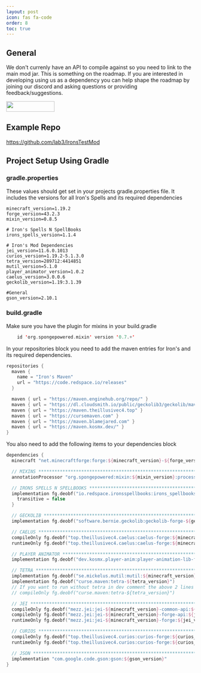 ```yaml
---
layout: post
icon: fas fa-code
order: 8
toc: true
---
```


## General
We don't currenly have an API to compile against so you need to link to the main mod jar. This is something on the roadmap. If you are interested in developing using us as a dependency you can help shape the roadmap by joining our discord and asking questions or providing feedback/suggestions.   

<a href="https://discord.gg/TRzEdrndM2"><img src="https://img.shields.io/discord/1104430139275743293.svg?label=&amp;logo=discord&amp;logoColor=ffffff&amp;color=7389D8&amp;labelColor=6A7EC2&amp;style=for-the-badge" alt="" width="129" height="28" /></a>

## Example Repo
https://github.com/lab3/IronsTestMod

## Project Setup Using Gradle
### gradle.properties

These values should get set in your projects gradle.properties file.  It includes the versions for all Iron's Spells and its required dependencies

```shell
minecraft_version=1.19.2
forge_version=43.2.3
mixin_version=0.8.5

# Iron's Spells N SpellBooks
irons_spells_version=1.1.4

# Iron's Mod Dependencies
jei_version=11.6.0.1013
curios_version=1.19.2-5.1.3.0
tetra_version=289712:4414851
mutil_version=5.1.0
player_animator_version=1.0.2
caelus_version=3.0.0.6
geckolib_version=1.19:3.1.39

#General
gson_version=2.10.1
```

### build.gradle

Make sure you have the plugin for mixins in your build.gradle

```kotlin
    id 'org.spongepowered.mixin' version '0.7.+'
```


In your repositories block you need to add the maven entries for Iron's and its required dependencies.

```kotlin
repositories {
  maven {
    name = "Iron's Maven"
    url = "https://code.redspace.io/releases"
  }

  maven { url = "https://maven.enginehub.org/repo/" }
  maven { url = "https://dl.cloudsmith.io/public/geckolib3/geckolib/maven/" }
  maven { url = "https://maven.theillusivec4.top" }
  maven { url = "https://cursemaven.com" }
  maven { url = "https://maven.blamejared.com" }
  maven { url = "https://maven.kosmx.dev/" }
}

```

You also need to add the following items to your dependencies block
```kotlin
dependencies {
  minecraft "net.minecraftforge:forge:${minecraft_version}-${forge_version}"

  // MIXINS *****************************************************************************************************
  annotationProcessor "org.spongepowered:mixin:${mixin_version}:processor"

  // IRONS SPELLS N SPELLBOOKS **********************************************************************************
  implementation fg.deobf("io.redspace.ironsspellbooks:irons_spellbooks:${minecraft_version}-${irons_spells_version}"){
    transitive = false
  }

  // GECKOLIB ***************************************************************************************************
  implementation fg.deobf("software.bernie.geckolib:geckolib-forge-${geckolib_version}")

  // CAELUS *****************************************************************************************************
  compileOnly fg.deobf("top.theillusivec4.caelus:caelus-forge:${minecraft_version}-${caelus_version}:api")
  runtimeOnly fg.deobf("top.theillusivec4.caelus:caelus-forge:${minecraft_version}-${caelus_version}")

  // PLAYER ANIMATOR ********************************************************************************************
  implementation fg.deobf("dev.kosmx.player-anim:player-animation-lib-forge:${player_animator_version}")

  // TETRA ******************************************************************************************************
  implementation fg.deobf("se.mickelus.mutil:mutil:${minecraft_version}-${mutil_version}")
  implementation fg.deobf("curse.maven:tetra-${tetra_version}")
  // If you want to run without tetra in dev comment the above 2 lines and uncomment the following line
  // compileOnly fg.deobf("curse.maven:tetra-${tetra_version}")

  // JEI ********************************************************************************************************
  compileOnly fg.deobf("mezz.jei:jei-${minecraft_version}-common-api:${jei_version}")
  compileOnly fg.deobf("mezz.jei:jei-${minecraft_version}-forge-api:${jei_version}")
  runtimeOnly fg.deobf("mezz.jei:jei-${minecraft_version}-forge:${jei_version}")

  // CURIOS *****************************************************************************************************
  compileOnly fg.deobf("top.theillusivec4.curios:curios-forge:${curios_version}:api")
  runtimeOnly fg.deobf("top.theillusivec4.curios:curios-forge:${curios_version}")

  // JSON *******************************************************************************************************
  implementation "com.google.code.gson:gson:${gson_version}"
}
```
